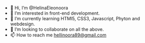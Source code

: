 - 👋 Hi, I’m @HelinaEleonoora
- 👀 I’m interested in front-end development.
- 🌱 I’m currently learning HTMl5, CSS3, Javascript, Phyton and webdesign.
- 💞️ I’m looking to collaborate on all the above.
- 📫 How to reach me hellinoora89@gmail.com

<!---
HelinaEleonoora/HelinaEleonoora is a ✨ special ✨ repository because its `README.md` (this file) appears on your GitHub profile.
You can click the Preview link to take a look at your changes.
--->
